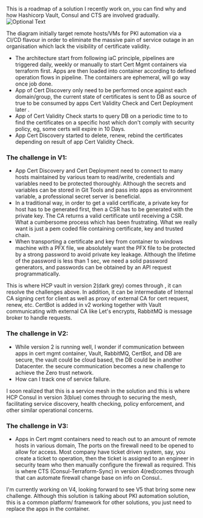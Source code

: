 This is a roadmap of a solution I recently work on, you can find why and how Hashicorp Vault, Consul and CTS are involved gradually.
![Optional Text](../hcp_vault/temp/test.png)

The diagram initially target remote hosts/VMs for PKI automation via a CI/CD flavour in order to eliminate the massive pain of service outage in an organisation which lack the visibility of certificate validity.
- The architecture start from following iaC principle, pipelines are triggered daily, weekly or manually to start Cert Mgmt containers via terraform first.  Apps are then loaded into container according to defined operation flows in pipeline. The containers are ephemeral, will go way once job done.
- App of Cert Discovery only need to be performed once against each domain/group, the current state of certificates is sent to DB as source of true to be consumed by apps Cert Validity Check and Cert Deployment later .
- App of Cert Validity Check starts to query DB on a periodic time to to find the certificates on a specific host which don't comply with security policy, eg, some certs will expire in 10 Days.
- App Cert Discovery started to delete, renew, rebind the certificates depending on result of  app Cert Validity Check.

### **The challenge in V1:**
- App Cert Discovery and Cert Deployment need to connect to many hosts maintained by various team to read/write, credentials and variables need to be protected thoroughly.  Although the secrets and variables can be stored in Git Tools and pass into apps as environment variable, a professional secret server is beneficial.
- In a traditional way, in order to get a valid certificate, a private key for host has to be generated first, then a CSR  has to be generated with the private key. The CA returns a valid certificate until receiving a CSR. What a cumbersome process which has been frustrating. What we really want is just a pem coded file containing certificate, key and trusted chain. 
- When transporting a certificate and key from container to windows machine with a PFX file,  we absolutely want the PFX file to be protected by a strong password to avoid private key leakage. Although the lifetime of the password is less than 1 sec, we need a solid password generators, and passwords can be obtained by an API request programmatically.

This is where HCP vault  in version 2(dark grey) comes through , it can resolve the challenges above. In addition, it can be intermediate of Internal CA  signing cert for client as well as proxy of external CA for cert request, renew, etc.  CertBot is added in v2 working together with Vault communicating with external CA like Let's encrypts, RabbitMQ is message broker to handle requests.

### **The challenge in V2:**  
- While version  2 is running well, I wonder if communication between apps in cert mgmt container, Vault, RabbitMQ, CertBot, and DB are secure, the vault could be cloud based, the DB could be in another Datacenter.  the secure communication becomes a new challenge to achieve the Zero trust network.
- How can I track one of service failure.

I soon realized that this is a service mesh in the solution and this is where HCP Consul in version 3(blue) comes through to securing the mesh, facilitating service discovery, health checking, policy enforcement, and other similar operational concerns.

### **The challenge in V3:**
- Apps in Cert mgmt containers need to reach out to an amount of remote hosts in various domain, The ports on the firewall need to be opened to allow  for access. Most company have ticket driven system, say, you create a ticket to operation, then the ticket is assigned to an engineer in security team who then manually configure the firewall as required.
This is where CTS (Consul-Terraform-Sync) in version 4(red)comes through that can automate firewall change base on info on Consul..

I'm currently working on V4, looking forward to see V5 that bring some new challenge. Although this solution is talking about PKI automation solution, this is a common platform/ framework for other solutions, you just need to replace the apps in the container.
